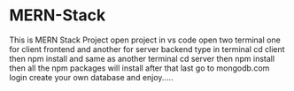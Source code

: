 # MERN-Stack
This is MERN Stack Project
open project in vs code 
open two terminal one for client frontend and another for server backend
type in terminal cd client then npm install
and same as another terminal cd server then npm install
then all the npm packages will install
after that last go to mongodb.com login create your own database and enjoy.....

